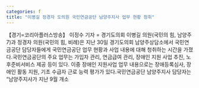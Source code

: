 ```yaml
---
categories: f
title: "이병길 정경자 도의원 국민연금공단 남양주지사 업무 현황 청취"
---
```

【경기=코리아플러스방송】 이정수 기자 = 경기도의회 이병길 의원(국민의 힘, 남양주7)과 정경자 의원(국민의 힘, 비례)은 지난 30일 경기도의회 남양주상담소에서 국민연금공단 담당자들에게 국민연금공단 업무 현황과 사업 내용에 대해 청취하는 시간을 가졌다.국민연금공단의 주요 업무는 가입자 관리, 연금급여 관리, 장애인 지원 사업 추진, 노후준비서비스 제공 등이 있다. 이중 장애인 지원사업 업무 내용으로는 장애등록심사, 장애인 활동 지원, 기초 수급자 근로 능력 평가가 있다.국민연금공단 남양주지사 담당자는 “남양주지사가 지난 9월 개소